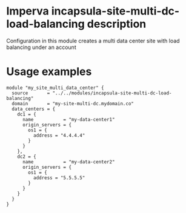 # Imperva incapsula-site-multi-dc-load-balancing description

Configuration in this module creates a multi data center site with load balancing under an account


# Usage examples

```hcl
module "my_site_multi_data_center" {
  source       = "../../modules/incapsula-site-multi-dc-load-balancing"
  domain       = "my-site-multi-dc.mydomain.co"
  data_centers = {
    dc1 = {
      name           = "my-data-center1"
      origin_servers = {
        os1 = {
          address = "4.4.4.4"
        }
      }
    },
    dc2 = {
      name           = "my-data-center2"
      origin_servers = {
        os1 = {
          address = "5.5.5.5"
        }
      }
    }
  }
}
```